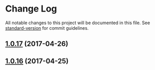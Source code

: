 # Change Log

All notable changes to this project will be documented in this file. See [standard-version](https://github.com/conventional-changelog/standard-version) for commit guidelines.

<a name="1.0.17"></a>
## [1.0.17](https://github.com/CrazySquirrel/EverCookie/compare/v1.0.16...v1.0.17) (2017-04-26)



<a name="1.0.16"></a>
## [1.0.16](https://github.com/CrazySquirrel/EverCookie/compare/v1.0.15...v1.0.16) (2017-04-25)
